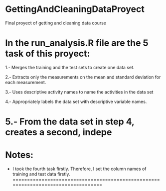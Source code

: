 # GettingAndCleaningDataProyect
Final proyect of getting and cleaning data course 

In the run_analysis.R file are the 5 task of this proyect:
==================================================================================
1.- Merges the training and the test sets to create one data set.

2.- Extracts only the measurements on the mean and standard deviation for each measurement. 

3.- Uses descriptive activity names to name the activities in the data set

4.- Appropriately labels the data set with descriptive variable names. 

5.- From the data set in step 4, creates a second, indepe
==================================================================================

Notes:
==================================================================================
- I took the fourth task firstly. Therefore, I set the column names of training and test data firstly.
==================================================================================
